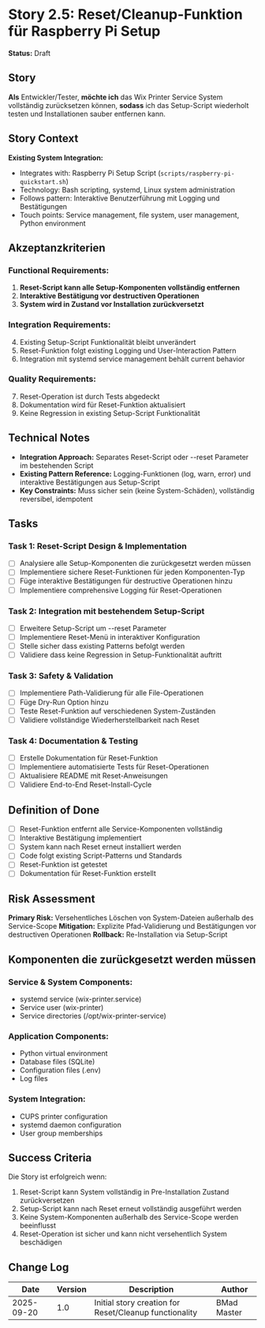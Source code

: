 # Story 2.5: Reset/Cleanup-Funktion für Raspberry Pi Setup

**Status:** Draft

## Story
**Als** Entwickler/Tester, **möchte ich** das Wix Printer Service System vollständig zurücksetzen können, **sodass** ich das Setup-Script wiederholt testen und Installationen sauber entfernen kann.

## Story Context

**Existing System Integration:**
- Integrates with: Raspberry Pi Setup Script (`scripts/raspberry-pi-quickstart.sh`)
- Technology: Bash scripting, systemd, Linux system administration
- Follows pattern: Interaktive Benutzerführung mit Logging und Bestätigungen
- Touch points: Service management, file system, user management, Python environment

## Akzeptanzkriterien

### **Functional Requirements:**
1. **Reset-Script kann alle Setup-Komponenten vollständig entfernen**
2. **Interaktive Bestätigung vor destructiven Operationen**
3. **System wird in Zustand vor Installation zurückversetzt**

### **Integration Requirements:**
4. Existing Setup-Script Funktionalität bleibt unverändert
5. Reset-Funktion folgt existing Logging und User-Interaction Pattern
6. Integration mit systemd service management behält current behavior

### **Quality Requirements:**
7. Reset-Operation ist durch Tests abgedeckt
8. Dokumentation wird für Reset-Funktion aktualisiert
9. Keine Regression in existing Setup-Script Funktionalität

## Technical Notes

- **Integration Approach:** Separates Reset-Script oder --reset Parameter im bestehenden Script
- **Existing Pattern Reference:** Logging-Funktionen (log, warn, error) und interaktive Bestätigungen aus Setup-Script
- **Key Constraints:** Muss sicher sein (keine System-Schäden), vollständig reversibel, idempotent

## Tasks

### **Task 1: Reset-Script Design & Implementation**
- [ ] Analysiere alle Setup-Komponenten die zurückgesetzt werden müssen
- [ ] Implementiere sichere Reset-Funktionen für jeden Komponenten-Typ
- [ ] Füge interaktive Bestätigungen für destructive Operationen hinzu
- [ ] Implementiere comprehensive Logging für Reset-Operationen

### **Task 2: Integration mit bestehendem Setup-Script**
- [ ] Erweitere Setup-Script um --reset Parameter
- [ ] Implementiere Reset-Menü in interaktiver Konfiguration
- [ ] Stelle sicher dass existing Patterns befolgt werden
- [ ] Validiere dass keine Regression in Setup-Funktionalität auftritt

### **Task 3: Safety & Validation**
- [ ] Implementiere Path-Validierung für alle File-Operationen
- [ ] Füge Dry-Run Option hinzu
- [ ] Teste Reset-Funktion auf verschiedenen System-Zuständen
- [ ] Validiere vollständige Wiederherstellbarkeit nach Reset

### **Task 4: Documentation & Testing**
- [ ] Erstelle Dokumentation für Reset-Funktion
- [ ] Implementiere automatisierte Tests für Reset-Operationen
- [ ] Aktualisiere README mit Reset-Anweisungen
- [ ] Validiere End-to-End Reset-Install-Cycle

## Definition of Done

- [ ] Reset-Funktion entfernt alle Service-Komponenten vollständig
- [ ] Interaktive Bestätigung implementiert
- [ ] System kann nach Reset erneut installiert werden
- [ ] Code folgt existing Script-Patterns und Standards
- [ ] Reset-Funktion ist getestet
- [ ] Dokumentation für Reset-Funktion erstellt

## Risk Assessment

**Primary Risk:** Versehentliches Löschen von System-Dateien außerhalb des Service-Scope
**Mitigation:** Explizite Pfad-Validierung und Bestätigungen vor destructiven Operationen
**Rollback:** Re-Installation via Setup-Script

## Komponenten die zurückgesetzt werden müssen

### **Service & System Components:**
- systemd service (wix-printer.service)
- Service user (wix-printer)
- Service directories (/opt/wix-printer-service)

### **Application Components:**
- Python virtual environment
- Database files (SQLite)
- Configuration files (.env)
- Log files

### **System Integration:**
- CUPS printer configuration
- systemd daemon configuration
- User group memberships

## Success Criteria

Die Story ist erfolgreich wenn:
1. Reset-Script kann System vollständig in Pre-Installation Zustand zurückversetzen
2. Setup-Script kann nach Reset erneut vollständig ausgeführt werden
3. Keine System-Komponenten außerhalb des Service-Scope werden beeinflusst
4. Reset-Operation ist sicher und kann nicht versehentlich System beschädigen

## Change Log
| Date | Version | Description | Author |
|------|---------|-------------|---------|
| 2025-09-20 | 1.0 | Initial story creation for Reset/Cleanup functionality | BMad Master |
